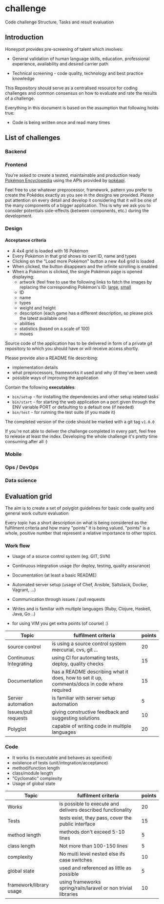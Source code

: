 # challenge
Code challenge Structure, Tasks and result evaluation

## Introduction

Honeypot provides pre-screening of talent which involves:

  * General validation of human language skills, education,
professional experience, availability and desired carrier path

  * Technical screening - code quality, technology and best practice
knowledge

This Repository should serve as a centralised resource for coding
challenges and common consensus on how to evaluate and rate the
results of a challenge.

Everything in this document is based on the assumption
that following holds true:

  * Code is being written once and read many times

## List of challenges

### Backend

### Frontend

You're asked to create a tested, maintainable and production ready
[Pokémon Encyclopedia](http://www.pokemon.com/uk/pokedex/) using
the APIs provided by [pokéapi](http://pokeapi.co).

Feel free to use whatever preprocessor, framework, pattern you prefer
to create the Pokédex exactly as you see in the designs we provided.
Please put attention on every detail and develop it considering that
it will be one of the many components of a bigger application.
This is why we ask you to consider potentials side-effects (between
components, etc.) during the development.

### Design


#### Acceptance criteria
- A 4x4 grid is loaded with 16 Pokémon
- Every Pokémon in that grid shows its own ID, name and types
- Clicking on the "Load more Pokémon" button a new 4x4 grid is loaded
- When clicked, the button disappears and the infinite scrolling is enabled
- When a Pokémon is clicked, the single Pokémon page is opened displaying:
  - artwork (feel free to use the following links to fetch the images
    by replacing the corresponding Pokémon's ID: [large][1], [small][2]
  - ID
  - name
  - types
  - weight and height
  - description (each game has a different description, so please pick the
    latest available one)
  - abilities
  - statistics (based on a scale of 100)
  - moves

[1]: https://assets.pokemon.com/assets/cms2/img/pokedex/full/001.png
[2]: https://assets.pokemon.com/assets/cms2/img/pokedex/detail/001.png

Source code of the application has to be delivered in form of
a private git repository to which you should have or will receive
access shortly.

Please provide also a README file describing:
* implementation details
* what preprocessors, frameworks it used and why (if they've been used)
* possible ways of improving the application

Contain the following **executables**:
* `bin/setup` - for installing the dependencies and other setup
  related tasks
* `bin/start` - for starting the web application on a port given
  through the ENV variable PORT or defaulting to a default one (if needed)
* `bin/test` - for running the test suite (if you made it)

The completed version of the code should be marked with a git tag `v1.0.0`

If you're not able to deliver the challenge completed in every part, feel free
to release at least the index.
Developing the whole challenge it's pretty time consuming after all :)

### Mobile

### Ops / DevOps

### Data science

## Evaluation grid

The aim is to create a set of polyglot guidelines for basic code
quality and general work culture evaluation

Every topic has a short description on what is being considered as
the fulfilment criteria and how many "points" it is being valued.
"points" is a whole, positive number that represent a relative importance
to other topics.

### Work flow

* Usage of a source control system (eg. GIT, SVN)
* Continuous integration usage (for deploy, testing, quality assurance)
* Documentation (at least a basic README)
* Automated server setup (usage of Chef, Ansible, Saltstack, Docker, Vagrant, ...)
* Communication through issues / pull requests
* Writes and is familiar with multiple languages (Ruby, Clojure, Haskell, Java, Go ..)

* for using VIM you get extra points (of course) :)

Topic | fulfilment criteria | points
--- | --- | ---
source control | is using a source control system mercurial, cvs, git ... | 20
Continuous Integrating | using CI for automating tests, deploy, quality checks | 15
Documentation | has a README describing what it does, how to set it up, comments/docs in code where required | 15
Server automation | is familiar with server setup automation | 5
Issues/pull requests | giving constructive feedback and suggesting solutions | 10
Polyglot | capable of writing code in multiple languages | 20


### Code

* It works (is executable and behaves as specified)
* existence of tests (unit/integration/acceptance)
* method/function length
* class/module length
* "Cyclomatic" complexity
* Usage of global state

Topic | fulfilment criteria | points
--- | --- | ---
Works | is possible to execute and delivers described functionality | 20
Tests | tests exist, they pass, cover the public interface | 15
method length | methods don't exceed 5-10 lines | 5
class length | Not more than 100-150 lines | 5
complexity | No multi level nested else ifs case switches | 10
global state | used and referenced as little as possible | 5
framework/library usage | using frameworks spring/rails/laravel or non trivial libraries | 10
